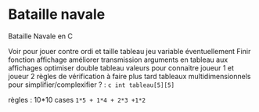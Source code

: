 # Bataille navale
 Bataille Navale en C
 
Voir pour jouer contre ordi et taille tableau jeu variable éventuellement
Finir fonction affichage
améliorer transmission arguments en tableau aux affichages
optimiser
double tableau valeurs pour connaitre joueur 1 et joueur 2
règles de vérification à faire plus tard
tableaux multidimensionnels pour simplifier/complexifier ? : ```c int tableau[5][5]```

règles :
10*10 cases
```1*5 + 1*4 + 2*3 +1*2```